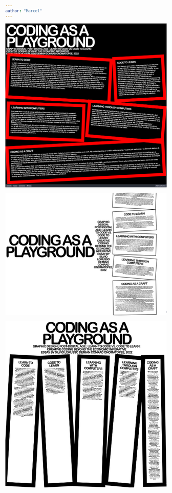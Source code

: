 ```yaml
---
author: "Marcel"
---
```



![Grid 1](https://github.com/marcel-539/submissions/blob/main/grid-1.png?raw=true)

![Grid 2](https://github.com/marcel-539/submissions/blob/main/grid-2.png?raw=true)

![Grid 3](https://github.com/marcel-539/submissions/blob/main/grid-3.png?raw=true)